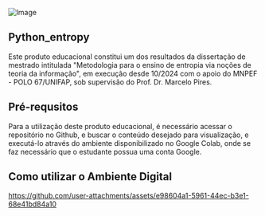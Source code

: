![Image](https://github.com/user-attachments/assets/e863914c-53b2-4c51-8af5-4dc9e600c268)
## Python_entropy
Este produto educacional constitui um dos resultados da dissertação de mestrado intitulada "Metodologia para o ensino de entropia via noções de teoria da informação", em execução desde 10/2024 com o apoio do MNPEF - POLO 67/UNIFAP, sob supervisão do Prof. Dr. Marcelo Pires.
## Pré-requsitos
Para a utilização deste produto educacional, é necessário acessar o repositório no Github, e buscar o conteúdo desejado para visualização, e executá-lo através do ambiente disponibilizado no Google Colab, onde se faz necessário que o estudante possua uma conta Google.
## Como utilizar o Ambiente Digital
https://github.com/user-attachments/assets/e98604a1-5961-44ec-b3e1-68e41bd84a10
